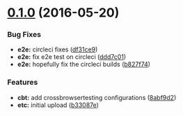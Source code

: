 <a name="0.1.0"></a>
# [0.1.0](https://github.com/TylorS/xstream-boilerplate/compare/b33087e...v0.1.0) (2016-05-20)


### Bug Fixes

* **e2e:** circleci fixes ([df31ce9](https://github.com/TylorS/xstream-boilerplate/commit/df31ce9))
* **e2e:** fix e2e test on circleci ([ddd7c01](https://github.com/TylorS/xstream-boilerplate/commit/ddd7c01))
* **e2e:** hopefully fix the circleci builds ([b827f74](https://github.com/TylorS/xstream-boilerplate/commit/b827f74))


### Features

* **cbt:** add crossbrowsertesting configurations ([8abf9d2](https://github.com/TylorS/xstream-boilerplate/commit/8abf9d2))
* **etc:** initial upload ([b33087e](https://github.com/TylorS/xstream-boilerplate/commit/b33087e))



